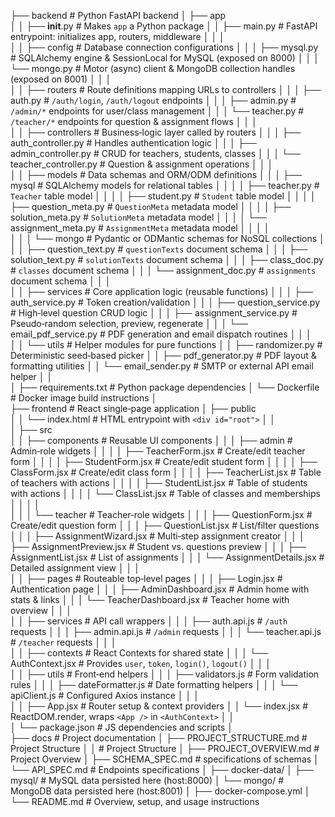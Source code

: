├── backend                                # Python FastAPI backend
│   ├── app  
│   │   ├── __init__.py                    # Makes `app` a Python package
│   │   ├── main.py                        # FastAPI entrypoint: initializes app, routers, middleware
│   │   │  
│   │   ├── config                         # Database connection configurations
│   │   │   ├── mysql.py                   # SQLAlchemy engine & SessionLocal for MySQL (exposed on 8000)
│   │   │   └── mongo.py                   # Motor (async) client & MongoDB collection handles (exposed on 8001)
│   │   │  
│   │   ├── routers                        # Route definitions mapping URLs to controllers
│   │   │   ├── auth.py                    # `/auth/login`, `/auth/logout` endpoints
│   │   │   ├── admin.py                   # `/admin/*` endpoints for user/class management
│   │   │   └── teacher.py                 # `/teacher/*` endpoints for question & assignment flows
│   │   │  
│   │   ├── controllers                    # Business‑logic layer called by routers
│   │   │   ├── auth_controller.py         # Handles authentication logic
│   │   │   ├── admin_controller.py        # CRUD for teachers, students, classes
│   │   │   └── teacher_controller.py      # Question & assignment operations
│   │   │  
│   │   ├── models                         # Data schemas and ORM/ODM definitions
│   │   │   ├── mysql                      # SQLAlchemy models for relational tables
│   │   │   │   ├── teacher.py             # `Teacher` table model
│   │   │   │   ├── student.py             # `Student` table model
│   │   │   │   ├── question_meta.py       # `QuestionMeta` metadata model
│   │   │   │   ├── solution_meta.py       # `SolutionMeta` metadata model
│   │   │   │   └── assignment_meta.py     # `AssignmentMeta` metadata model
│   │   │   │  
│   │   │   └── mongo                      # Pydantic or ODMantic schemas for NoSQL collections
│   │   │       ├── question_text.py       # `questionTexts` document schema
│   │   │       ├── solution_text.py       # `solutionTexts` document schema
│   │   │       ├── class_doc.py           # `classes` document schema
│   │   │       └── assignment_doc.py      # `assignments` document schema
│   │   │  
│   │   ├── services                       # Core application logic (reusable functions)
│   │   │   ├── auth_service.py            # Token creation/validation
│   │   │   ├── question_service.py        # High‑level question CRUD logic
│   │   │   ├── assignment_service.py      # Pseudo‑random selection, preview, regenerate
│   │   │   └── email_pdf_service.py       # PDF generation and email dispatch routines
│   │   │  
│   │   └── utils                          # Helper modules for pure functions
│   │       ├── randomizer.py              # Deterministic seed‑based picker
│   │       ├── pdf_generator.py           # PDF layout & formatting utilities
│   │       └── email_sender.py            # SMTP or external API email helper
│   │  
│   ├── requirements.txt                   # Python package dependencies
│   └── Dockerfile                         # Docker image build instructions
│  
├── frontend                               # React single‑page application
│   ├── public  
│   │   └── index.html                     # HTML entrypoint with `<div id="root">`
│   │  
│   ├── src  
│   │   ├── components                     # Reusable UI components
│   │   │   ├── admin                      # Admin‑role widgets
│   │   │   │   ├── TeacherForm.jsx        # Create/edit teacher form
│   │   │   │   ├── StudentForm.jsx        # Create/edit student form
│   │   │   │   ├── ClassForm.jsx          # Create/edit class form
│   │   │   │   ├── TeacherList.jsx        # Table of teachers with actions
│   │   │   │   ├── StudentList.jsx        # Table of students with actions
│   │   │   │   └── ClassList.jsx          # Table of classes and memberships
│   │   │   │  
│   │   │   └── teacher                    # Teacher‑role widgets
│   │   │       ├── QuestionForm.jsx       # Create/edit question form
│   │   │       ├── QuestionList.jsx       # List/filter questions
│   │   │       ├── AssignmentWizard.jsx   # Multi‑step assignment creator
│   │   │       ├── AssignmentPreview.jsx  # Student vs. questions preview
│   │   │       ├── AssignmentList.jsx     # List of assignments
│   │   │       └── AssignmentDetails.jsx  # Detailed assignment view
│   │   │  
│   │   ├── pages                          # Routeable top‑level pages
│   │   │   ├── Login.jsx                  # Authentication page
│   │   │   ├── AdminDashboard.jsx         # Admin home with stats & links
│   │   │   └── TeacherDashboard.jsx       # Teacher home with overview
│   │   │  
│   │   ├── services                       # API call wrappers
│   │   │   ├── auth.api.js                # `/auth` requests
│   │   │   ├── admin.api.js               # `/admin` requests
│   │   │   └── teacher.api.js             # `/teacher` requests
│   │   │  
│   │   ├── contexts                       # React Contexts for shared state
│   │   │   └── AuthContext.jsx            # Provides `user`, `token`, `login()`, `logout()`
│   │   │  
│   │   ├── utils                          # Front‑end helpers
│   │   │   ├── validators.js              # Form validation rules
│   │   │   ├── dateFormatter.js           # Date formatting helpers
│   │   │   └── apiClient.js               # Configured Axios instance
│   │   │  
│   │   ├── App.jsx                        # Router setup & context providers
│   │   └── index.jsx                      # ReactDOM.render, wraps `<App />` in `<AuthContext>`
│   │  
│   └── package.json                       # JS dependencies and scripts
│  
├── docs                                   # Project documentation
│   ├── PROJECT_STRUCTURE.md               # Project Structure
│   │   # Project Structure
│   ├── PROJECT_OVERVIEW.md                # Project Overview
│   ├── SCHEMA_SPEC.md                     # specifications of schemas
│   └── API_SPEC.md                        # Endpoints specifications 
│
├── docker-data/
│   ├── mysql/                             # MySQL data persisted here (host:8000)
│   └── mongo/                             # MongoDB data persisted here (host:8001)
│
├── docker-compose.yml
│
└── README.md                              # Overview, setup, and usage instructions
